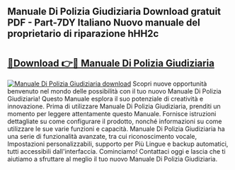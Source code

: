 ## Manuale Di Polizia Giudiziaria Download gratuit PDF - Part-7DY Italiano Nuovo manuale del proprietario di riparazione hHH2c

# <h2><a href="http://dfduas0.blite.top/?on=Manuale+Di+Polizia+Giudiziaria">🔗Download 👉🔴 Manuale Di Polizia Giudiziaria</a></h2>

[![Manuale Di Polizia Giudiziaria download](https://i.imgur.com/lujVjoI.png)](http://dfduas0.blite.top/?on=Manuale+Di+Polizia+Giudiziaria)
Scopri nuove opportunità benvenuto nel mondo delle possibilità con il tuo nuovo Manuale Di Polizia Giudiziaria! Questo Manuale esplora il suo potenziale di creatività e innovazione. Prima di utilizzare Manuale Di Polizia Giudiziaria, prenditi un momento per leggere attentamente questo Manuale. Fornisce istruzioni dettagliate su come configurare il prodotto, nonché informazioni su come utilizzare le sue varie funzioni e capacità. Manuale Di Polizia Giudiziaria ha una serie di funzionalità avanzate, tra cui riconoscimento vocale, Impostazioni personalizzabili, supporto per Più Lingue e backup automatici, tutti accessibili dall'interfaccia. Cominciamo! Contattaci oggi e lascia che ti aiutiamo a sfruttare al meglio il tuo nuovo Manuale Di Polizia Giudiziaria.
